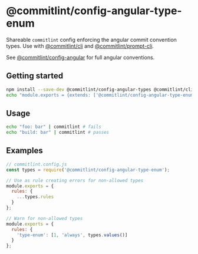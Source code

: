 # @commitlint/config-angular-type-enum

Shareable `commitlint` config enforcing the angular commit convention types.
Use with [@commitlint/cli](../cli) and [@commitlint/prompt-cli](../prompt-cli).

See [@commitlint/config-angular](../config-angular) for full angular conventions.

## Getting started

```sh
npm install --save-dev @commitlint/config-angular-types @commitlint/cli
echo "module.exports = {extends: ['@commitlint/config-angular-type-enum']};" > commitlint.config.js
```

## Usage

```sh
echo "foo: bar" | commitlint # fails
echo "build: bar" | commitlint # passes
```

## Examples

```js
// commitlint.config.js
const types = require('@commitlint/config-angular-type-enum');

// Use as rule creating errors for non-allowed types
module.exports = {
  rules: {
    ...types.rules
  }
};

// Warn for non-allowed types
module.exports = {
  rules: {
    'type-enum': [1, 'always', types.values()]
  }
};
```
